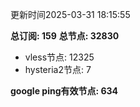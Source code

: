更新时间2025-03-31 18:15:55

**总订阅: 159**
**总节点: 32830**
- vless节点: 12325
- hysteria2节点: 7

**google ping有效节点: 634**
